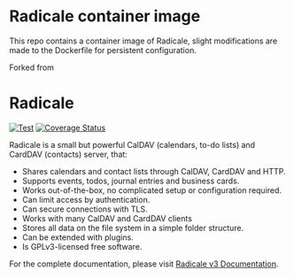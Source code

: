 # Radicale container image
This repo contains a container image of Radicale, slight modifications are
made to the Dockerfile for persistent configuration.

Forked from [](https://github.com/Kozea/Radicale)

# Radicale

[![Test](https://github.com/Kozea/Radicale/actions/workflows/test.yml/badge.svg?branch=v3)](https://github.com/Kozea/Radicale/actions/workflows/test.yml)
[![Coverage Status](https://coveralls.io/repos/github/Kozea/Radicale/badge.svg?branch=v3)](https://coveralls.io/github/Kozea/Radicale?branch=v3)

Radicale is a small but powerful CalDAV (calendars, to-do lists) and CardDAV
(contacts) server, that:

* Shares calendars and contact lists through CalDAV, CardDAV and HTTP.
* Supports events, todos, journal entries and business cards.
* Works out-of-the-box, no complicated setup or configuration required.
* Can limit access by authentication.
* Can secure connections with TLS.
* Works with many CalDAV and CardDAV clients
* Stores all data on the file system in a simple folder structure.
* Can be extended with plugins.
* Is GPLv3-licensed free software.

For the complete documentation, please visit
[Radicale v3 Documentation](https://radicale.org/v3.html).
